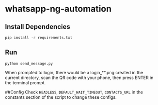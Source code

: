 # whatsapp-ng-automation

## Install Dependencies
`pip install -r requirements.txt`

## Run
`python send_message.py`

When prompted to login, there would be a login_**.png created in the current directory, scan the QR code with your phone, then press ENTER in the terminal prompt.

##Config
Check `HEADLESS`, `DEFAULT_WAIT_TIMEOUT`, `CONTACTS_URL` in the constants section of the script to change these configs.
